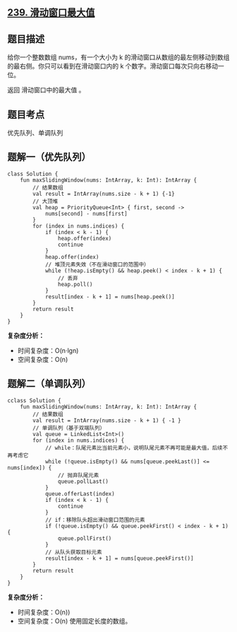 ## [239. 滑动窗口最大值](https://leetcode.cn/problems/sliding-window-maximum/)

## 题目描述

给你一个整数数组 nums，有一个大小为 k 的滑动窗口从数组的最左侧移动到数组的最右侧。你只可以看到在滑动窗口内的 k 个数字。滑动窗口每次只向右移动一位。

返回 滑动窗口中的最大值 。

## 题目考点

优先队列、单调队列

## 题解一（优先队列）

```
class Solution {
    fun maxSlidingWindow(nums: IntArray, k: Int): IntArray {
        // 结果数组
        val result = IntArray(nums.size - k + 1) {-1}
        // 大顶堆
        val heap = PriorityQueue<Int> { first, second ->
            nums[second] - nums[first]
        }
        for (index in nums.indices) {
            if (index < k - 1) {
                heap.offer(index)
                continue
            }
            heap.offer(index)
            // 堆顶元素失效（不在滑动窗口的范围中）
            while (!heap.isEmpty() && heap.peek() < index - k + 1) {
                // 丢弃
                heap.poll()
            }
            result[index - k + 1] = nums[heap.peek()]
        }
        return result
    }
}
```

**复杂度分析：**

- 时间复杂度：O(n·lgn)
- 空间复杂度：O(n)

## 题解二（单调队列）
 
```
cclass Solution {
    fun maxSlidingWindow(nums: IntArray, k: Int): IntArray {
        // 结果数组
        val result = IntArray(nums.size - k + 1) { -1 }
        // 单调队列（基于双端队列）
        val queue = LinkedList<Int>()
        for (index in nums.indices) {
            // while：队尾元素比当前元素小，说明队尾元素不再可能是最大值，后续不再考虑它
            while (!queue.isEmpty() && nums[queue.peekLast()] <= nums[index]) {
                // 抛弃队尾元素
                queue.pollLast()
            }
            queue.offerLast(index)
            if (index < k - 1) {
                continue
            }
            // if：移除队头超出滑动窗口范围的元素
            if (!queue.isEmpty() && queue.peekFirst() < index - k + 1) {
                queue.pollFirst()
            }
            // 从队头获取目标元素
            result[index - k + 1] = nums[queue.peekFirst()]
        }
        return result
    }
}
```

**复杂度分析：**

- 时间复杂度：O(n))
- 空间复杂度：O(n) 使用固定长度的数组。
